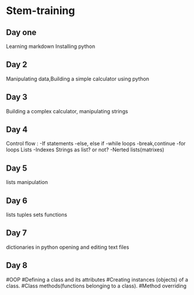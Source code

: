 # Stem-training
## Day one
Learning markdown
Installing python
## Day 2
Manipulating data,Building a simple calculator using python
## Day 3
Building a complex calculator, manipulating strings
## Day 4
Control flow : 
  -If statements
  -else, else if
  -while loops
  -break,continue
  -for loops
Lists
  -Indexes 
  Strings as list?
             or not?
  -Nerted lists(matrixes)
## Day 5
lists manipulation
## Day 6
lists tuples sets
functions
## Day 7
dictionaries in python
opening and editing text files
## Day 8
#OOP
#Defining a class and its attributes
#Creating instances (objects) of a class.
#Class methods(functions belonging to a class).
#Method overriding
